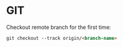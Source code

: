# GIT

Checkout remote branch for the first time:
```markdown
git checkout --track origin/<branch-name>
```
